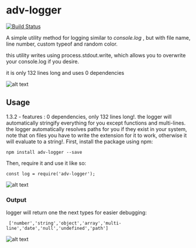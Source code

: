 # adv-logger

[![Build Status](https://travis-ci.org/yuraxdrumz/adv-logger.svg?branch=master)](https://travis-ci.org/yuraxdrumz/adv-logger)

A simple utility method for logging similar to *console.log* , but
with file name, line number, custom typeof and random color.

this utility writes using process.stdout.write,
which allows you to overwrite your console.log if you desire.

it is only 132 lines long and uses 0 dependencies


![alt text](https://i.imgsafe.org/e7cf4ed101.png)

## Usage
1.3.2 - features : 0 dependencies, only 132 lines long!.
the logger will automatically stringify everything for you except functions and multi-lines.
the logger automatically resolves paths for you if they exist in your system,
note that on files you have to write the extension for it to work, otherwise it will evaluate to a string!.
First, install the package using npm:

`npm install adv-logger --save`

Then, require it and use it like so:

`const log = require('adv-logger');`

![alt text](https://i.imgsafe.org/19a450d1ac.png)


### Output

logger will return one the next types for easier debugging:


``` ['number','string','object','array','multi-line','date','null','undefined','path']```

![alt text](https://i.imgsafe.org/19a628f0fa.png)
